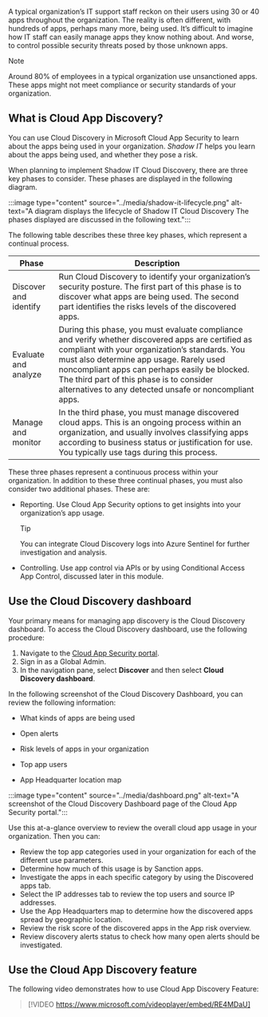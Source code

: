 A typical organization’s IT support staff reckon on their users using 30 or 40 apps throughout the organization. The reality is often different, with hundreds of apps, perhaps many more, being used. It’s difficult to imagine how IT staff can easily manage apps they know nothing about. And worse, to control possible security threats posed by those unknown apps.

> [!NOTE]
> Around 80% of employees in a typical organization use unsanctioned apps. These apps might not meet compliance or security standards of your organization.

## What is Cloud App Discovery?

You can use Cloud Discovery in Microsoft Cloud App Security to learn about the apps being used in your organization. *Shadow IT* helps you learn about the apps being used, and whether they pose a risk.

When planning to implement Shadow IT Cloud Discovery, there are three key phases to consider. These phases are displayed in the following diagram.

:::image type="content" source="../media/shadow-it-lifecycle.png" alt-text="A diagram displays the lifecycle of Shadow IT Cloud Discovery The phases displayed are discussed in the following text.":::

The following table describes these three key phases, which represent a continual process.

| Phase                  | Description                                                  |
| ---------------------- | ------------------------------------------------------------ |
| Discover and  identify | Run Cloud  Discovery to identify your organization’s security posture. The first part of  this phase is to discover what apps are being used. The second part  identifies the risks levels of the discovered apps. |
| Evaluate and  analyze  | During this  phase, you must evaluate compliance and verify whether discovered apps are  certified as compliant with your organization’s standards. You must also  determine app usage. Rarely used noncompliant apps can perhaps easily be  blocked. The third part of this phase is to consider alternatives to any  detected unsafe or noncompliant apps. |
| Manage and  monitor    | In the third  phase, you must manage discovered cloud apps. This is an ongoing process  within an organization, and usually involves classifying apps according to  business status or justification for use. You typically use tags during this  process. |

These three phases represent a continuous process within your organization. In addition to these three continual phases, you must also consider two additional phases. These are:

- Reporting. Use Cloud App Security options to get insights into your organization’s app usage.

    > [!TIP]
    > You can integrate Cloud Discovery logs into Azure Sentinel for further investigation and analysis.

- Controlling. Use app control via APIs or by using Conditional Access App Control, discussed later in this module.

## Use the Cloud Discovery dashboard

Your primary means for managing app discovery is the Cloud Discovery dashboard. To access the Cloud Discovery dashboard, use the following procedure:

1. Navigate to the [Cloud App Security portal](https://portal.cloudappsecurity.com?azure-portal=true).
2. Sign in as a Global Admin.
3. In the navigation pane, select **Discover** and then select **Cloud Discovery dashboard**.

In the following screenshot of the Cloud Discovery Dashboard, you can review the following information:

- What kinds of apps are being used

- Open alerts

- Risk levels of apps in your organization

- Top app users

- App Headquarter location map

:::image type="content" source="../media/dashboard.png" alt-text="A screenshot of the Cloud Discovery Dashboard page of the Cloud App Security portal.":::

Use this at-a-glance overview to review the overall cloud app usage in your organization. Then you can:

- Review the top app categories used in your organization for each of the different use parameters.
- Determine how much of this usage is by Sanction apps. 
- Investigate the apps in each specific category by using the Discovered apps tab.
- Select the IP addresses tab to review the top users and source IP addresses.
- Use the App Headquarters map to determine how the discovered apps spread by geographic location.
- Review the risk score of the discovered apps in the App risk overview.
- Review discovery alerts status to check how many open alerts should be investigated.

## Use the Cloud App Discovery feature

The following video demonstrates how to use Cloud App Discovery Feature:

>[!VIDEO https://www.microsoft.com/videoplayer/embed/RE4MDaU]
